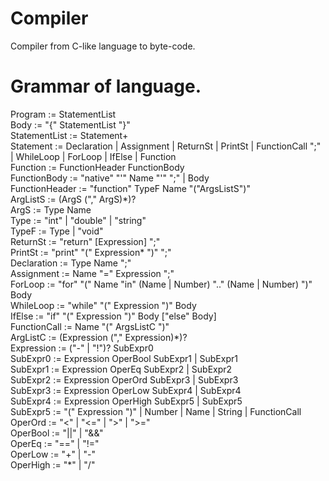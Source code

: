 # Compiler
Compiler from C-like language to byte-code. 

# Grammar of language.
Program := StatementList <br />
Body := "{" StatementList "}" <br />
StatementList := Statement+ <br />
Statement := Declaration | Assignment | ReturnSt | PrintSt | FunctionCall ";" | WhileLoop | ForLoop | IfElse | Function <br />
Function := FunctionHeader FunctionBody <br />
FunctionBody := "native" "'" Name "'" ";" | Body <br />
FunctionHeader := "function" TypeF Name "("ArgsListS")" <br />
ArgListS := (ArgS ("," ArgS)\*)? <br />
ArgS := Type Name <br />
Type := "int" | "double" | "string" <br />
TypeF := Type | "void" <br />
ReturnSt := "return" [Expression] ";" <br />
PrintSt := "print" "(" Expression* ")" ";" <br />
Declaration := Type Name ";" <br />
Assignment := Name "=" Expression ";" <br />
ForLoop := "for" "(" Name "in" (Name | Number) ".." (Name | Number) ")" Body <br />
WhileLoop := "while" "(" Expression ")" Body <br />
IfElse := "if" "(" Expression ")" Body ["else" Body] <br />
FunctionCall := Name "(" ArgsListC ")" <br />
ArgListC := (Expression ("," Expression)\*)? <br />
Expression := ("-" | "!")? SubExpr0 <br />
SubExpr0 := Expression OperBool SubExpr1 | SubExpr1 <br />
SubExpr1 := Expression OperEq SubExpr2 | SubExpr2 <br />
SubExpr2 := Expression OperOrd SubExpr3 | SubExpr3 <br />
SubExpr3 := Expression OperLow SubExpr4 | SubExpr4 <br />
SubExpr4 := Expression OperHigh SubExpr5 | SubExpr5 <br />
SubExpr5 := "(" Expression ")" | Number | Name | String | FunctionCall <br />
OperOrd := "<" | "<=" | ">" | ">=" <br />
OperBool := "||" | "&&" <br />
OperEq := "==" | "!=" <br />
OperLow := "+" | "-" <br />
OperHigh := "*" | "/" <br />
